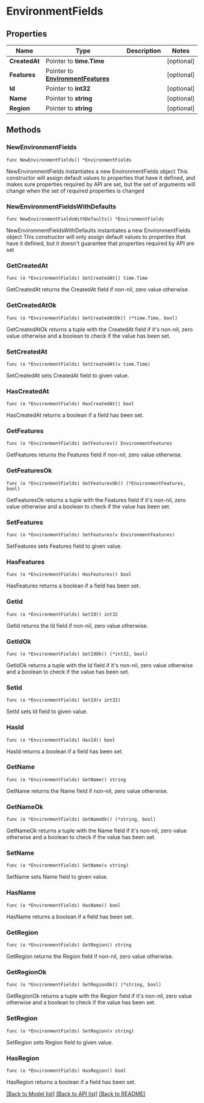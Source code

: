 # EnvironmentFields

## Properties

Name | Type | Description | Notes
------------ | ------------- | ------------- | -------------
**CreatedAt** | Pointer to **time.Time** |  | [optional] 
**Features** | Pointer to [**EnvironmentFeatures**](EnvironmentFeatures.md) |  | [optional] 
**Id** | Pointer to **int32** |  | [optional] 
**Name** | Pointer to **string** |  | [optional] 
**Region** | Pointer to **string** |  | [optional] 

## Methods

### NewEnvironmentFields

`func NewEnvironmentFields() *EnvironmentFields`

NewEnvironmentFields instantiates a new EnvironmentFields object
This constructor will assign default values to properties that have it defined,
and makes sure properties required by API are set, but the set of arguments
will change when the set of required properties is changed

### NewEnvironmentFieldsWithDefaults

`func NewEnvironmentFieldsWithDefaults() *EnvironmentFields`

NewEnvironmentFieldsWithDefaults instantiates a new EnvironmentFields object
This constructor will only assign default values to properties that have it defined,
but it doesn't guarantee that properties required by API are set

### GetCreatedAt

`func (o *EnvironmentFields) GetCreatedAt() time.Time`

GetCreatedAt returns the CreatedAt field if non-nil, zero value otherwise.

### GetCreatedAtOk

`func (o *EnvironmentFields) GetCreatedAtOk() (*time.Time, bool)`

GetCreatedAtOk returns a tuple with the CreatedAt field if it's non-nil, zero value otherwise
and a boolean to check if the value has been set.

### SetCreatedAt

`func (o *EnvironmentFields) SetCreatedAt(v time.Time)`

SetCreatedAt sets CreatedAt field to given value.

### HasCreatedAt

`func (o *EnvironmentFields) HasCreatedAt() bool`

HasCreatedAt returns a boolean if a field has been set.

### GetFeatures

`func (o *EnvironmentFields) GetFeatures() EnvironmentFeatures`

GetFeatures returns the Features field if non-nil, zero value otherwise.

### GetFeaturesOk

`func (o *EnvironmentFields) GetFeaturesOk() (*EnvironmentFeatures, bool)`

GetFeaturesOk returns a tuple with the Features field if it's non-nil, zero value otherwise
and a boolean to check if the value has been set.

### SetFeatures

`func (o *EnvironmentFields) SetFeatures(v EnvironmentFeatures)`

SetFeatures sets Features field to given value.

### HasFeatures

`func (o *EnvironmentFields) HasFeatures() bool`

HasFeatures returns a boolean if a field has been set.

### GetId

`func (o *EnvironmentFields) GetId() int32`

GetId returns the Id field if non-nil, zero value otherwise.

### GetIdOk

`func (o *EnvironmentFields) GetIdOk() (*int32, bool)`

GetIdOk returns a tuple with the Id field if it's non-nil, zero value otherwise
and a boolean to check if the value has been set.

### SetId

`func (o *EnvironmentFields) SetId(v int32)`

SetId sets Id field to given value.

### HasId

`func (o *EnvironmentFields) HasId() bool`

HasId returns a boolean if a field has been set.

### GetName

`func (o *EnvironmentFields) GetName() string`

GetName returns the Name field if non-nil, zero value otherwise.

### GetNameOk

`func (o *EnvironmentFields) GetNameOk() (*string, bool)`

GetNameOk returns a tuple with the Name field if it's non-nil, zero value otherwise
and a boolean to check if the value has been set.

### SetName

`func (o *EnvironmentFields) SetName(v string)`

SetName sets Name field to given value.

### HasName

`func (o *EnvironmentFields) HasName() bool`

HasName returns a boolean if a field has been set.

### GetRegion

`func (o *EnvironmentFields) GetRegion() string`

GetRegion returns the Region field if non-nil, zero value otherwise.

### GetRegionOk

`func (o *EnvironmentFields) GetRegionOk() (*string, bool)`

GetRegionOk returns a tuple with the Region field if it's non-nil, zero value otherwise
and a boolean to check if the value has been set.

### SetRegion

`func (o *EnvironmentFields) SetRegion(v string)`

SetRegion sets Region field to given value.

### HasRegion

`func (o *EnvironmentFields) HasRegion() bool`

HasRegion returns a boolean if a field has been set.


[[Back to Model list]](../README.md#documentation-for-models) [[Back to API list]](../README.md#documentation-for-api-endpoints) [[Back to README]](../README.md)


